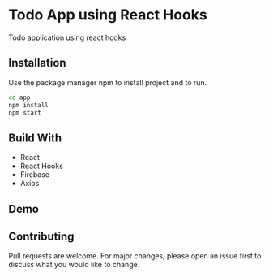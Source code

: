 # Todo App using React Hooks
Todo application using react hooks



## Installation
Use the package manager npm to install project and to run.
```bash
cd app
npm install 
npm start
```
## Build With

 * React
 * React Hooks
 * Firebase
 * Axios

## Demo 


## Contributing
Pull requests are welcome. For major changes, please open an issue first to discuss what you would like to change.